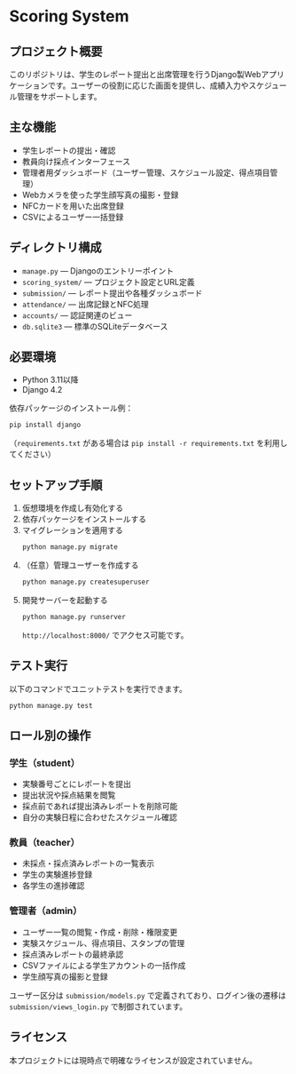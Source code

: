 # Scoring System

## プロジェクト概要
このリポジトリは、学生のレポート提出と出席管理を行うDjango製Webアプリケーションです。ユーザーの役割に応じた画面を提供し、成績入力やスケジュール管理をサポートします。

## 主な機能
- 学生レポートの提出・確認
- 教員向け採点インターフェース
- 管理者用ダッシュボード（ユーザー管理、スケジュール設定、得点項目管理）
- Webカメラを使った学生顔写真の撮影・登録
- NFCカードを用いた出席登録
- CSVによるユーザー一括登録

## ディレクトリ構成
- `manage.py` — Djangoのエントリーポイント
- `scoring_system/` — プロジェクト設定とURL定義
- `submission/` — レポート提出や各種ダッシュボード
- `attendance/` — 出席記録とNFC処理
- `accounts/` — 認証関連のビュー
- `db.sqlite3` — 標準のSQLiteデータベース

## 必要環境
- Python 3.11以降
- Django 4.2

依存パッケージのインストール例：
```bash
pip install django
```
（`requirements.txt` がある場合は `pip install -r requirements.txt` を利用してください）

## セットアップ手順
1. 仮想環境を作成し有効化する
2. 依存パッケージをインストールする
3. マイグレーションを適用する
   ```bash
   python manage.py migrate
   ```
4. （任意）管理ユーザーを作成する
   ```bash
   python manage.py createsuperuser
   ```
5. 開発サーバーを起動する
   ```bash
   python manage.py runserver
   ```
   `http://localhost:8000/` でアクセス可能です。

## テスト実行
以下のコマンドでユニットテストを実行できます。
```bash
python manage.py test
```

## ロール別の操作
### 学生（student）
- 実験番号ごとにレポートを提出
- 提出状況や採点結果を閲覧
- 採点前であれば提出済みレポートを削除可能
- 自分の実験日程に合わせたスケジュール確認

### 教員（teacher）
- 未採点・採点済みレポートの一覧表示
- 学生の実験進捗登録
- 各学生の進捗確認

### 管理者（admin）
- ユーザー一覧の閲覧・作成・削除・権限変更
- 実験スケジュール、得点項目、スタンプの管理
- 採点済みレポートの最終承認
- CSVファイルによる学生アカウントの一括作成
- 学生顔写真の撮影と登録

ユーザー区分は `submission/models.py` で定義されており、ログイン後の遷移は `submission/views_login.py` で制御されています。

## ライセンス
本プロジェクトには現時点で明確なライセンスが設定されていません。
